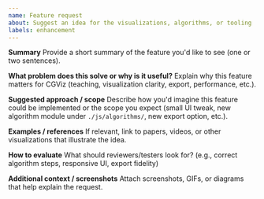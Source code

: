 ```yaml
---
name: Feature request
about: Suggest an idea for the visualizations, algorithms, or tooling
labels: enhancement
---
```


**Summary**
Provide a short summary of the feature you'd like to see (one or two sentences).

**What problem does this solve or why is it useful?**
Explain why this feature matters for CGViz (teaching, visualization clarity, export, performance, etc.).

**Suggested approach / scope**
Describe how you'd imagine this feature could be implemented or the scope you expect (small UI tweak, new algorithm module under `./js/algorithms/`, new export option, etc.).

**Examples / references**
If relevant, link to papers, videos, or other visualizations that illustrate the idea.

**How to evaluate**
What should reviewers/testers look for? (e.g., correct algorithm steps, responsive UI, export fidelity)

**Additional context / screenshots**
Attach screenshots, GIFs, or diagrams that help explain the request.
